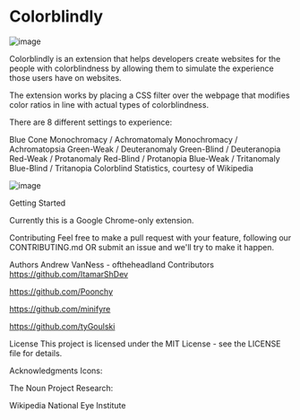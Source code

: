 <h1>Colorblindly</h1>

![image](https://user-images.githubusercontent.com/59438459/135892169-a02da1d4-d7d1-4db5-9e04-a3f369e8e9f1.png)


Colorblindly is an extension that helps developers create websites for the people with colorblindness by allowing them to simulate the experience those users have on websites.

The extension works by placing a CSS filter over the webpage that modifies color ratios in line with actual types of colorblindness.

There are 8 different settings to experience:

Blue Cone Monochromacy / Achromatomaly
Monochromacy / Achromatopsia
Green-Weak / Deuteranomaly
Green-Blind / Deuteranopia
Red-Weak / Protanomaly
Red-Blind / Protanopia
Blue-Weak / Tritanomaly
Blue-Blind / Tritanopia
Colorblind Statistics, courtesy of Wikipedia


![image](https://user-images.githubusercontent.com/59438459/135892104-791b5b80-ce6f-4f1f-bada-1dc4e48bcb43.png)


Getting Started


Currently this is a Google Chrome-only extension.

Contributing
Feel free to make a pull request with your feature, following our CONTRIBUTING.md OR submit an issue and we'll try to make it happen.

Authors
Andrew VanNess - oftheheadland
Contributors
https://github.com/ItamarShDev

https://github.com/Poonchy

https://github.com/minifyre

https://github.com/tyGoulski

License
This project is licensed under the MIT License - see the LICENSE file for details.

Acknowledgments
Icons:

The Noun Project
Research:

Wikipedia
National Eye Institute
